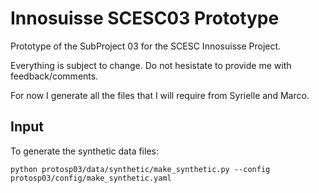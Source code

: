 # Innosuisse SCESC03 Prototype

Prototype of the SubProject 03 for the SCESC Innosuisse Project.

Everything is subject to change. Do not hesistate to provide me with feedback/comments.

For now I generate all the files that I will require from Syrielle and Marco.

## Input

To generate the synthetic data files:

```shell script
python protosp03/data/synthetic/make_synthetic.py --config protosp03/config/make_synthetic.yaml
```
